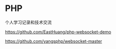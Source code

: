 # PHP
个人学习记录和技术交流

https://github.com/EastHuang/php-websocket-demo

https://github.com/yangsphp/websocket-master
